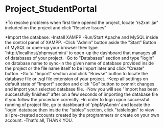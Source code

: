 # Project_StudentPortal

*To resolve problems when first time opened the project, locate 'rs2xml.jar' included on the project and click "Resolve Issues"

*Import the database:
	-Install XAMPP
	-Run/Start Apache and MySQL inside the control panel of XAMPP.
	-Click "Admin" button aside the "Start" Button of MySQL or open-up your browser then type 'http://localhost/phpmyadmin/' to open-up the dashboard that manages all of databases of your project.
	-Go to "Databases" section and type "login" on database name to sync-in the given name of database provided inside the project or the file name itself to be import later and click "Create" button.
	-Go to "Import" section and click "Browse" button to locate the database file or .sql file extension of your project.
	-Keep all settings on default state of "Import" section and click "Go" button to commit changes and import your selected database file.
	-Now you will see "Import has been successfully finished" after on a few seconds of importing the database file if you follow the procedure correctly.
	-In order to login upon successful running of project file, go to dashboard of 'phpMyAdmin' and locate the 'login' database then inside the "tables" section, click "tablelogin" to view all pre-created accounts created by the programmers or create on your own account.
	-That's all, THANK YOU.